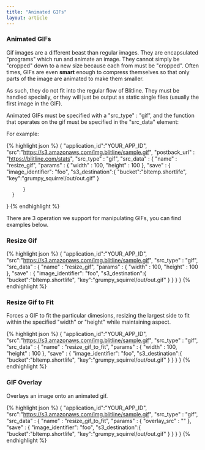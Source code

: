 ```yaml
---
title: "Animated GIFs"
layout: article
---
```


### Animated GIFs

Gif images are a different beast than regular images. They are encapsulated "programs" which run and animate an image. They cannot simply be "cropped" down to a new size because each from must be "cropped". Often times, GIFs are even **smart** enough to compress themselves so that only parts of the image are animated to make them smaller.

As such, they do not fit into the regular flow of Blitline. They must be handled specially, or they will just be output as static single files (usually the first image in the GIF).

Animated GIFs must be specified with a "src_type" : "gif", and the function that operates on the gif must be specified in the "src_data" element:

For example:

{% highlight json %}
{
      "application_id":"YOUR_APP_ID",
      "src":"https://s3.amazonaws.com/img.blitline/sample.gif",
      "postback_url" : "https://blitline.com/stats",
      "src_type" : "gif",
      "src_data" : {
          "name" : "resize_gif",
          "params" : {
              "width" : 100,
              "height" : 100
          },
          "save" : {
              "image_identifier": "foo",
              "s3_destination":{
                  "bucket":"bltemp.shortlife",
                  "key":"grumpy_squirrel/out/out.gif"
              }

          }
      }
  }
{% endhighlight %}

There are 3 operation we support for manipulating GIFs, you can find examples below.

### Resize Gif

{% highlight json %}
{
      "application_id":"YOUR_APP_ID",
      "src":"https://s3.amazonaws.com/img.blitline/sample.gif",
      "src_type" : "gif",
      "src_data" : {
          "name" : "resize_gif",
          "params" : {
              "width" : 100,
              "height" : 100
          },
          "save" : {
              "image_identifier": "foo",
              "s3_destination":{
                  "bucket":"bltemp.shortlife",
                  "key":"grumpy_squirrel/out/out.gif"
              }
          }
      }
  }
{% endhighlight %}


### Resize Gif to Fit

Forces a GIF to fit the particular dimesions, resizing the largest side to fit within the specified "width" or "height" while maintaining aspect.

{% highlight json %}
{
      "application_id":"YOUR_APP_ID",
      "src":"https://s3.amazonaws.com/img.blitline/sample.gif",
      "src_type" : "gif",
      "src_data" : {
          "name" : "resize_gif_to_fit",
          "params" : {
              "width" : 100,
              "height" : 100
          },
          "save" : {
              "image_identifier": "foo",
              "s3_destination":{
                  "bucket":"bltemp.shortlife",
                  "key":"grumpy_squirrel/out/out.gif"
              }
          }
      }
  }
{% endhighlight %}

### GIF Overlay

Overlays an image onto an animated gif.

{% highlight json %}
{
      "application_id":"YOUR_APP_ID",
      "src":"https://s3.amazonaws.com/img.blitline/sample.gif",
      "src_type" : "gif",
      "src_data" : {
          "name" : "resize_gif_to_fit",
          "params" : {
              "overlay_src" : ""
          },
          "save" : {
              "image_identifier": "foo",
              "s3_destination":{
                  "bucket":"bltemp.shortlife",
                  "key":"grumpy_squirrel/out/out.gif"
              }
          }
      }
  }
{% endhighlight %}


